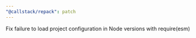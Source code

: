 ```yaml
---
"@callstack/repack": patch
---
```


Fix failure to load project configuration in Node versions with require(esm)
